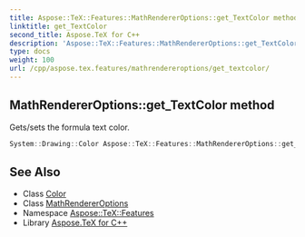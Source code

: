 ```yaml
---
title: Aspose::TeX::Features::MathRendererOptions::get_TextColor method
linktitle: get_TextColor
second_title: Aspose.TeX for C++
description: 'Aspose::TeX::Features::MathRendererOptions::get_TextColor method. Gets/sets the formula text color in C++.'
type: docs
weight: 100
url: /cpp/aspose.tex.features/mathrendereroptions/get_textcolor/
---
```

## MathRendererOptions::get_TextColor method


Gets/sets the formula text color.

```cpp
System::Drawing::Color Aspose::TeX::Features::MathRendererOptions::get_TextColor() const
```

## See Also

* Class [Color](../../../system.drawing/color/)
* Class [MathRendererOptions](../)
* Namespace [Aspose::TeX::Features](../../)
* Library [Aspose.TeX for C++](../../../)
